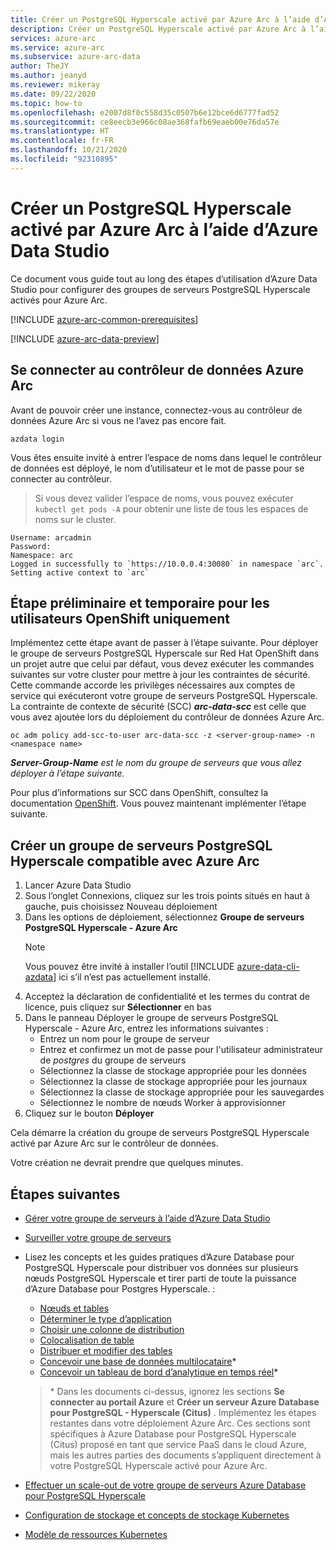 ```yaml
---
title: Créer un PostgreSQL Hyperscale activé par Azure Arc à l’aide d’Azure Data Studio
description: Créer un PostgreSQL Hyperscale activé par Azure Arc à l’aide d’Azure Data Studio
services: azure-arc
ms.service: azure-arc
ms.subservice: azure-arc-data
author: TheJY
ms.author: jeanyd
ms.reviewer: mikeray
ms.date: 09/22/2020
ms.topic: how-to
ms.openlocfilehash: e2007d8f0c558d35c0507b6e12bce6d6777fad52
ms.sourcegitcommit: ce8eecb3e966c08ae368fafb69eaeb00e76da57e
ms.translationtype: HT
ms.contentlocale: fr-FR
ms.lasthandoff: 10/21/2020
ms.locfileid: "92310895"
---
```

# <a name="create-azure-arc-enabled-postgresql-hyperscale-using-azure-data-studio"></a>Créer un PostgreSQL Hyperscale activé par Azure Arc à l’aide d’Azure Data Studio

Ce document vous guide tout au long des étapes d’utilisation d’Azure Data Studio pour configurer des groupes de serveurs PostgreSQL Hyperscale activés pour Azure Arc.

[!INCLUDE [azure-arc-common-prerequisites](../../../includes/azure-arc-common-prerequisites.md)]

[!INCLUDE [azure-arc-data-preview](../../../includes/azure-arc-data-preview.md)]

## <a name="connect-to-the-azure-arc-data-controller"></a>Se connecter au contrôleur de données Azure Arc

Avant de pouvoir créer une instance, connectez-vous au contrôleur de données Azure Arc si vous ne l’avez pas encore fait.

```console
azdata login
```

Vous êtes ensuite invité à entrer l’espace de noms dans lequel le contrôleur de données est déployé, le nom d’utilisateur et le mot de passe pour se connecter au contrôleur.

> Si vous devez valider l’espace de noms, vous pouvez exécuter ```kubectl get pods -A``` pour obtenir une liste de tous les espaces de noms sur le cluster.

```console
Username: arcadmin
Password:
Namespace: arc
Logged in successfully to `https://10.0.0.4:30080` in namespace `arc`. Setting active context to `arc`
```

## <a name="preliminary-and-temporary-step-for-openshift-users-only"></a>Étape préliminaire et temporaire pour les utilisateurs OpenShift uniquement

Implémentez cette étape avant de passer à l’étape suivante. Pour déployer le groupe de serveurs PostgreSQL Hyperscale sur Red Hat OpenShift dans un projet autre que celui par défaut, vous devez exécuter les commandes suivantes sur votre cluster pour mettre à jour les contraintes de sécurité. Cette commande accorde les privilèges nécessaires aux comptes de service qui exécuteront votre groupe de serveurs PostgreSQL Hyperscale. La contrainte de contexte de sécurité (SCC) **_arc-data-scc_** est celle que vous avez ajoutée lors du déploiement du contrôleur de données Azure Arc.

```console
oc adm policy add-scc-to-user arc-data-scc -z <server-group-name> -n <namespace name>
```

_**Server-Group-Name** est le nom du groupe de serveurs que vous allez déployer à l’étape suivante._
   
Pour plus d’informations sur SCC dans OpenShift, consultez la documentation [OpenShift](https://docs.openshift.com/container-platform/4.2/authentication/managing-security-context-constraints.html).
Vous pouvez maintenant implémenter l’étape suivante.

## <a name="create-an-azure-arc-enabled-postgresql-hyperscale-server-group"></a>Créer un groupe de serveurs PostgreSQL Hyperscale compatible avec Azure Arc

1. Lancer Azure Data Studio
1. Sous l’onglet Connexions, cliquez sur les trois points situés en haut à gauche, puis choisissez Nouveau déploiement
1. Dans les options de déploiement, sélectionnez **Groupe de serveurs PostgreSQL Hyperscale - Azure Arc**
    >[!NOTE]
    > Vous pouvez être invité à installer l’outil [!INCLUDE [azure-data-cli-azdata](../../../includes/azure-data-cli-azdata.md)] ici s’il n’est pas actuellement installé.
1. Acceptez la déclaration de confidentialité et les termes du contrat de licence, puis cliquez sur **Sélectionner** en bas
1. Dans le panneau Déployer le groupe de serveurs PostgreSQL Hyperscale - Azure Arc, entrez les informations suivantes :
   - Entrez un nom pour le groupe de serveur
   - Entrez et confirmez un mot de passe pour l'utilisateur administrateur de _postgres_ du groupe de serveurs
   - Sélectionnez la classe de stockage appropriée pour les données
   - Sélectionnez la classe de stockage appropriée pour les journaux
   - Sélectionnez la classe de stockage appropriée pour les sauvegardes
   - Sélectionnez le nombre de nœuds Worker à approvisionner
1. Cliquez sur le bouton **Déployer**

Cela démarre la création du groupe de serveurs PostgreSQL Hyperscale activé par Azure Arc sur le contrôleur de données.

Votre création ne devrait prendre que quelques minutes.

## <a name="next-steps"></a>Étapes suivantes
- [Gérer votre groupe de serveurs à l’aide d’Azure Data Studio](manage-postgresql-hyperscale-server-group-with-azure-data-studio.md)
- [Surveiller votre groupe de serveurs](monitor-grafana-kibana.md)
- Lisez les concepts et les guides pratiques d’Azure Database pour PostgreSQL Hyperscale pour distribuer vos données sur plusieurs nœuds PostgreSQL Hyperscale et tirer parti de toute la puissance d’Azure Database pour Postgres Hyperscale. :
    * [Nœuds et tables](../../postgresql/concepts-hyperscale-nodes.md)
    * [Déterminer le type d’application](../../postgresql/concepts-hyperscale-app-type.md)
    * [Choisir une colonne de distribution](../../postgresql/concepts-hyperscale-choose-distribution-column.md)
    * [Colocalisation de table](../../postgresql/concepts-hyperscale-colocation.md)
    * [Distribuer et modifier des tables](../../postgresql/howto-hyperscale-modify-distributed-tables.md)
    * [Concevoir une base de données multilocataire](../../postgresql/tutorial-design-database-hyperscale-multi-tenant.md)*
    * [Concevoir un tableau de bord d’analytique en temps réel](../../postgresql/tutorial-design-database-hyperscale-realtime.md)*

    > \* Dans les documents ci-dessus, ignorez les sections **Se connecter au portail Azure** et **Créer un serveur Azure Database pour PostgreSQL - Hyperscale (Citus)** . Implémentez les étapes restantes dans votre déploiement Azure Arc. Ces sections sont spécifiques à Azure Database pour PostgreSQL Hyperscale (Citus) proposé en tant que service PaaS dans le cloud Azure, mais les autres parties des documents s’appliquent directement à votre PostgreSQL Hyperscale activé pour Azure Arc.

- [Effectuer un scale-out de votre groupe de serveurs Azure Database pour PostgreSQL Hyperscale](scale-out-postgresql-hyperscale-server-group.md)
- [Configuration de stockage et concepts de stockage Kubernetes](storage-configuration.md)
- [Modèle de ressources Kubernetes](https://github.com/kubernetes/community/blob/master/contributors/design-proposals/scheduling/resources.md#resource-quantities)

